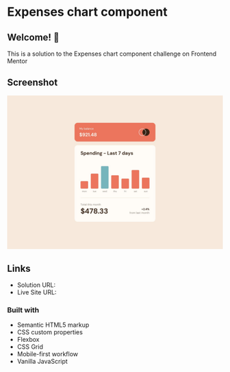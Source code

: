 # Expenses chart component

## Welcome! 👋

This is a solution to the Expenses chart component challenge on Frontend Mentor

## Screenshot

![Screenshot](/design/desktop-design.jpg)

## Links

- Solution URL:
- Live Site URL:

### Built with

- Semantic HTML5 markup
- CSS custom properties
- Flexbox
- CSS Grid
- Mobile-first workflow
- Vanilla JavaScript
